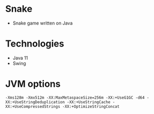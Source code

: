 # Snake
* Snake game written on Java

# Technologies
* Java 11
* Swing

# JVM options
```
-Xms128m -Xmx512m -XX:MaxMetaspaceSize=256m -XX:+UseG1GC -d64 -XX:+UseStringDeduplication -XX:+UseStringCache -XX:+UseCompressedStrings -XX:+OptimizeStringConcat
```
